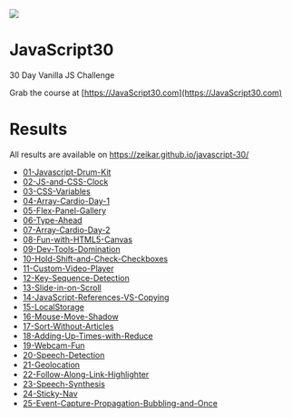 ![](https://javascript30.com/images/JS3-social-share.png)

# JavaScript30

30 Day Vanilla JS Challenge

Grab the course at [https://JavaScript30.com](https://JavaScript30.com)

# Results

All results are available on https://zeikar.github.io/javascript-30/

- [01-Javascript-Drum-Kit](https://zeikar.github.io/javascript-30/01-Javascript-Drum-Kit/)
- [02-JS-and-CSS-Clock](https://zeikar.github.io/javascript-30/02-JS-and-CSS-Clock/)
- [03-CSS-Variables](https://zeikar.github.io/javascript-30/03-CSS-Variables/)
- [04-Array-Cardio-Day-1](https://zeikar.github.io/javascript-30/04-Array-Cardio-Day-1/)
- [05-Flex-Panel-Gallery](https://zeikar.github.io/javascript-30/05-Flex-Panel-Gallery/)
- [06-Type-Ahead](https://zeikar.github.io/javascript-30/06-Type-Ahead/)
- [07-Array-Cardio-Day-2](https://zeikar.github.io/javascript-30/07-Array-Cardio-Day-2/)
- [08-Fun-with-HTML5-Canvas](https://zeikar.github.io/javascript-30/08-Fun-with-HTML5-Canvas/)
- [09-Dev-Tools-Domination](https://zeikar.github.io/javascript-30/09-Dev-Tools-Domination/)
- [10-Hold-Shift-and-Check-Checkboxes](https://zeikar.github.io/javascript-30/10-Hold-Shift-and-Check-Checkboxes/)
- [11-Custom-Video-Player](https://zeikar.github.io/javascript-30/11-Custom-Video-Player/)
- [12-Key-Sequence-Detection](https://zeikar.github.io/javascript-30/12-Key-Sequence-Detection/)
- [13-Slide-in-on-Scroll](https://zeikar.github.io/javascript-30/13-Slide-in-on-Scroll/)
- [14-JavaScript-References-VS-Copying](https://zeikar.github.io/javascript-30/14-JavaScript-References-VS-Copying/)
- [15-LocalStorage](https://zeikar.github.io/javascript-30/15-LocalStorage/)
- [16-Mouse-Move-Shadow](https://zeikar.github.io/javascript-30/16-Mouse-Move-Shadow/)
- [17-Sort-Without-Articles](https://zeikar.github.io/javascript-30/17-Sort-Without-Articles/)
- [18-Adding-Up-Times-with-Reduce](https://zeikar.github.io/javascript-30/18-Adding-Up-Times-with-Reduce/)
- [19-Webcam-Fun](https://zeikar.github.io/javascript-30/19-Webcam-Fun/)
- [20-Speech-Detection](https://zeikar.github.io/javascript-30/20-Speech-Detection/)
- [21-Geolocation](https://zeikar.github.io/javascript-30/21-Geolocation/)
- [22-Follow-Along-Link-Highlighter](https://zeikar.github.io/javascript-30/22-Follow-Along-Link-Highlighter/)
- [23-Speech-Synthesis](https://zeikar.github.io/javascript-30/23-Speech-Synthesis/)
- [24-Sticky-Nav](https://zeikar.github.io/javascript-30/24-Sticky-Nav/)
- [25-Event-Capture-Propagation-Bubbling-and-Once](https://zeikar.github.io/javascript-30/25-Event-Capture-Propagation-Bubbling-and-Once/)
